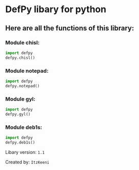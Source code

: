 # DefPy libary for python
## Here are all the functions of this library:

### Module chisl:
```python
import defpy
defpy.chisl()
```
### Module notepad:
```python
import defpy
defpy.notepad()
```
### Module gyl:
```python
import defpy
defpy.gyl()
```
### Module deb1s:
```python
import defpy
defpy.deb1s()
```
Libary version: `1.1`

Created by: `ItzKeeni`